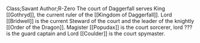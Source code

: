 Class;Savant Author;R-Zero
The court of Daggerfall serves King [[Gothryd]], the current ruler of the [[Kingdom of Daggerfall]]. Lord [[Bridwell]] is the current Steward of the court and the leader of the knightly [[Order of the Dragon]]. Magister [[Popudax]] is the court sorcerer, lord ??? is the guard captain and Lord [[Coulder]] is the court spymaster.